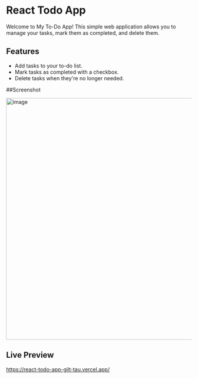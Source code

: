 # React Todo App

Welcome to My To-Do App! This simple web application allows you to manage your tasks, mark them as completed, and delete them.

## Features

- Add tasks to your to-do list.
- Mark tasks as completed with a checkbox.
- Delete tasks when they're no longer needed.

##Screenshot

<img width="655" alt="image" src="https://github.com/iAmDiksha/React_Todo_App/assets/89463068/1fd9ab3c-b58c-498d-a394-ce202415577e">

## Live Preview

https://react-todo-app-gilt-tau.vercel.app/
